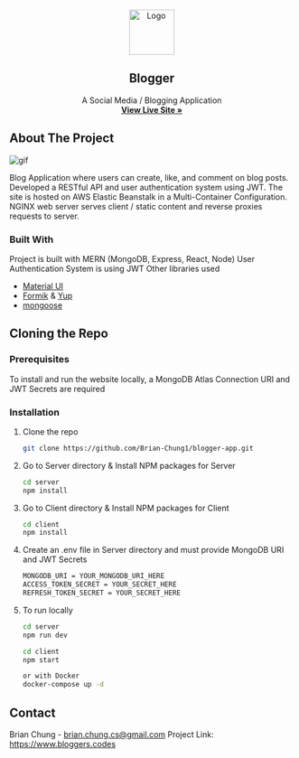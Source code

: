 <br />
<p align="center">
  <img src="https://user-images.githubusercontent.com/65573413/114147234-5a8f7200-98cd-11eb-85ad-b7e2a08aaaff.png" alt="Logo" width="80" height="80">

  <h2 align="center">Blogger</h1>

  <p align="center">
    A Social Media / Blogging Application
    <br />
      <a href="https://www.bloggers.codes/">
        <strong>View Live Site »</strong>
      </a>
    <br />
  </p>
</p>

<!-- ABOUT THE PROJECT -->

## About The Project

![gif](https://gfycat.com/secondarybravehound.gif)

Blog Application where users can create, like, and comment on blog posts. Developed a RESTful API and user authentication system using JWT. The site is hosted on AWS Elastic Beanstalk in a Multi-Container Configuration. NGINX web server serves client / static content and reverse proxies requests to server.

### Built With

Project is built with MERN (MongoDB, Express, React, Node)
User Authentication System is using JWT
Other libraries used

- [Material UI](https://github.com/mui-org/material-ui)
- [Formik](https://github.com/formium/formik) & [Yup](https://github.com/jquense/yup)
- [mongoose](https://github.com/Automattic/mongoose)

<!-- GETTING STARTED -->

## Cloning the Repo

### Prerequisites

To install and run the website locally, a MongoDB Atlas Connection URI and JWT Secrets are required

### Installation

1.  Clone the repo
    ```sh
    git clone https://github.com/Brian-Chung1/blogger-app.git
    ```
2.  Go to Server directory & Install NPM packages for Server
    ```sh
    cd server
    npm install
    ```
3.  Go to Client directory & Install NPM packages for Client
    ```sh
    cd client
    npm install
    ```
4.  Create an .env file in Server directory and must provide MongoDB URI and JWT Secrets
    ```sh
    MONGODB_URI = YOUR_MONGODB_URI_HERE
    ACCESS_TOKEN_SECRET = YOUR_SECRET_HERE
    REFRESH_TOKEN_SECRET = YOUR_SECRET_HERE
    ```
5.  To run locally

    ```sh
    cd server
    npm run dev

    cd client
    npm start

    or with Docker
    docker-compose up -d
    ```

    <!-- CONTACT -->

## Contact

Brian Chung - brian.chung.cs@gmail.com
Project Link: https://www.bloggers.codes

